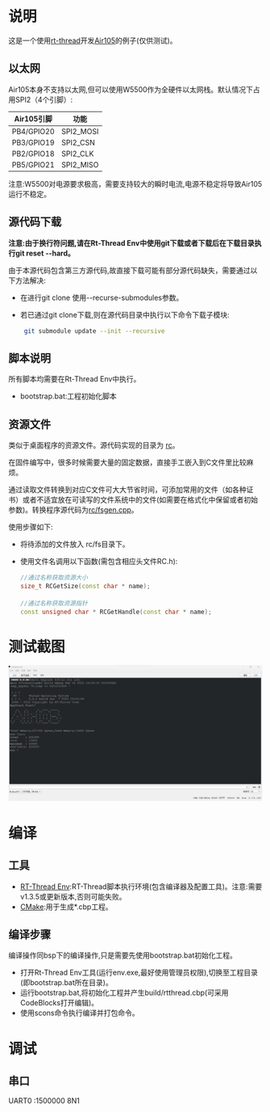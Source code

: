 # 说明

这是一个使用[rt-thread](https://www.rt-thread.org/)开发[Air105](http://air105.cn)的例子(仅供测试)。

## 以太网

Air105本身不支持以太网,但可以使用W5500作为全硬件以太网栈。默认情况下占用SPI2（4个引脚）:

| Air105引脚 | 功能      |
| ---------- | --------- |
| PB4/GPIO20 | SPI2_MOSI |
| PB3/GPIO19 | SPI2_CSN  |
| PB2/GPIO18 | SPI2_CLK  |
| PB5/GPIO21 | SPI2_MISO |

注意:W5500对电源要求极高，需要支持较大的瞬时电流,电源不稳定将导致Air105运行不稳定。

## 源代码下载

**注意:由于换行符问题,请在Rt-Thread Env中使用git下载或者下载后在下载目录执行git reset --hard。**

由于本源代码包含第三方源代码,故直接下载可能有部分源代码缺失，需要通过以下方法解决:

- 在进行git clone 使用--recurse-submodules参数。

- 若已通过git clone下载,则在源代码目录中执行以下命令下载子模块:

  ```bash
   git submodule update --init --recursive
  ```

## 脚本说明

所有脚本均需要在Rt-Thread Env中执行。

- bootstrap.bat:工程初始化脚本

## 资源文件

类似于桌面程序的资源文件。源代码实现的目录为 [rc](rc/)。

在固件编写中，很多时候需要大量的固定数据，直接手工嵌入到C文件里比较麻烦。

通过读取文件转换到对应C文件可大大节省时间，可添加常用的文件（如各种证书）或者不适宜放在可读写的文件系统中的文件(如需要在格式化中保留或者初始参数)。转换程序源代码为[rc/fsgen.cpp](rc/fsgen.cpp)。

使用步骤如下:

- 将待添加的文件放入 rc/fs目录下。

- 使用文件名调用以下函数(需包含相应头文件RC.h):

  ```c++
  //通过名称获取资源大小
  size_t RCGetSize(const char * name);
  
  //通过名称获取资源指针
  const unsigned char * RCGetHandle(const char * name);
  ```

# 测试截图

![Air105](doc/Air105.png)

# 编译

## 工具

- [RT-Thread Env](https://www.rt-thread.org/download.html#download-rt-thread-env-tool):RT-Thread脚本执行环境(包含编译器及配置工具)。注意:需要v1.3.5或更新版本,否则可能失败。
- [CMake](https://cmake.org/):用于生成*.cbp工程。

## 编译步骤

编译操作同bsp下的编译操作,只是需要先使用bootstrap.bat初始化工程。

- 打开Rt-Thread Env工具(运行env.exe,最好使用管理员权限),切换至工程目录(即bootstrap.bat所在目录)。
- 运行bootstrap.bat,将初始化工程并产生build/rtthread.cbp(可采用CodeBlocks打开编辑)。
- 使用scons命令执行编译并打包命令。


# 调试

## 串口

UART0 :1500000 8N1
